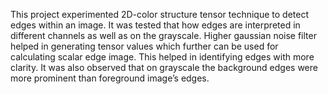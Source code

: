 This project experimented 2D-color structure tensor technique to detect edges within an image. It was tested that how edges are interpreted in different channels as well as on the grayscale. Higher gaussian noise filter helped in generating tensor values which further can be used for calculating scalar edge image. This helped in identifying edges with more clarity. It was also observed that on grayscale the background edges were more prominent than foreground image’s edges.